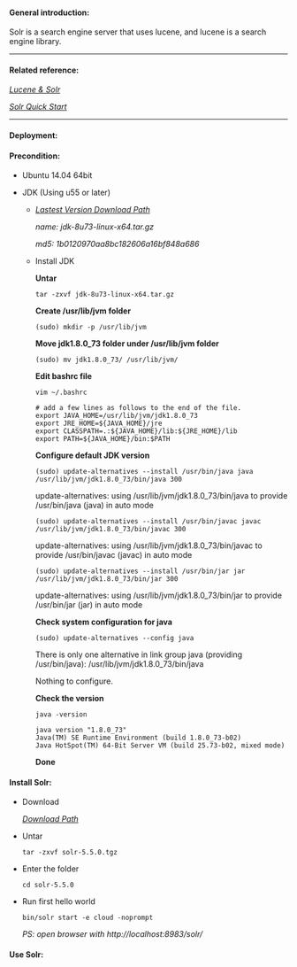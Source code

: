#### General introduction:
Solr is a search engine server that uses lucene, and lucene is a search engine library.<p>

***

#### Related reference:
[*Lucene & Solr*](https://github.com/apache/lucene-solr)<p>
[*Solr Quick Start*](http://lucene.apache.org/solr/quickstart.html)<p>
  
***

#### Deployment:
#### Precondition:
+ Ubuntu 14.04 64bit<p>
+ JDK (Using u55 or later)<p>
  - [*Lastest Version Download Path*](http://www.oracle.com/technetwork/cn/java/javase/downloads/jdk8-downloads-2133151-zhs.html)<p>
        *name: jdk-8u73-linux-x64.tar.gz*<p>
        *md5: 1b0120970aa8bc182606a16bf848a686*<p>
  - Install JDK<p>
    **Untar**<p>
    `tar -zxvf jdk-8u73-linux-x64.tar.gz`<p>

    **Create /usr/lib/jvm folder**<p>
    `(sudo) mkdir -p /usr/lib/jvm`<p>
    
    **Move jdk1.8.0_73 folder under /usr/lib/jvm folder**<p>
    `(sudo) mv jdk1.8.0_73/ /usr/lib/jvm/`<p>

    **Edit bashrc file**<p>
    `vim ~/.bashrc`<p>

        # add a few lines as follows to the end of the file. 
        export JAVA_HOME=/usr/lib/jvm/jdk1.8.0_73
        export JRE_HOME=${JAVA_HOME}/jre
        export CLASSPATH=.:${JAVA_HOME}/lib:${JRE_HOME}/lib
        export PATH=${JAVA_HOME}/bin:$PATH

    **Configure default JDK version**<p>
    `(sudo) update-alternatives --install /usr/bin/java java /usr/lib/jvm/jdk1.8.0_73/bin/java 300`<p>
    update-alternatives: using /usr/lib/jvm/jdk1.8.0_73/bin/java to provide /usr/bin/java (java) in auto mode<p>

    `(sudo) update-alternatives --install /usr/bin/javac javac /usr/lib/jvm/jdk1.8.0_73/bin/javac 300`<p>
    update-alternatives: using /usr/lib/jvm/jdk1.8.0_73/bin/javac to provide /usr/bin/javac (javac) in auto mode

    `(sudo) update-alternatives --install /usr/bin/jar jar /usr/lib/jvm/jdk1.8.0_73/bin/jar 300`<p>
    update-alternatives: using /usr/lib/jvm/jdk1.8.0_73/bin/jar to provide /usr/bin/jar (jar) in auto mode

    **Check system configuration for java**<p>
    `(sudo) update-alternatives --config java`<p>
    There is only one alternative in link group java (providing /usr/bin/java): /usr/lib/jvm/jdk1.8.0_73/bin/java<p>
    Nothing to configure.

    **Check the version**<p>
    `java -version`<p>
    
        java version "1.8.0_73"
        Java(TM) SE Runtime Environment (build 1.8.0_73-b02)
        Java HotSpot(TM) 64-Bit Server VM (build 25.73-b02, mixed mode)

    **Done**<p>
    
#### Install Solr:
+ Download<p>
[*Download Path*](http://apache.opencas.org/lucene/solr/5.5.0/solr-5.5.0.tgz)
+ Untar<p>
`tar -zxvf solr-5.5.0.tgz`<p>
+ Enter the folder<p>
`cd solr-5.5.0`<p>
+ Run first hello world<p>
`bin/solr start -e cloud -noprompt`<p>
*PS: open browser with http://localhost:8983/solr/*<p>

#### Use Solr:
